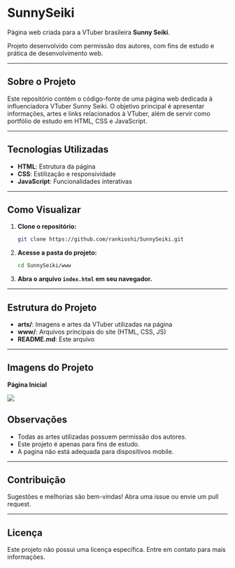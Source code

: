 # SunnySeiki

Página web criada para a VTuber brasileira **Sunny Seiki**.

Projeto desenvolvido com permissão dos autores, com fins de estudo e prática de desenvolvimento web.

---

## Sobre o Projeto

Este repositório contém o código-fonte de uma página web dedicada à influenciadora VTuber Sunny Seiki. O objetivo principal é apresentar informações, artes e links relacionados à VTuber, além de servir como portfólio de estudo em HTML, CSS e JavaScript.

---

## Tecnologias Utilizadas

- **HTML**: Estrutura da página
- **CSS**: Estilização e responsividade
- **JavaScript**: Funcionalidades interativas

---

## Como Visualizar

1. **Clone o repositório:**
   ```bash
   git clone https://github.com/rankioshi/SunnySeiki.git
   ```
2. **Acesse a pasta do projeto:**
   ```bash
   cd SunnySeiki/www
   ```
3. **Abra o arquivo `index.html` em seu navegador.**

---

## Estrutura do Projeto

- **arts/**: Imagens e artes da VTuber utilizadas na página
- **www/**: Arquivos principais do site (HTML, CSS, JS)
- **README.md**: Este arquivo

---

## Imagens do Projeto

**Página Inicial**

<img src="![image](https://github.com/user-attachments/assets/10bcbc7c-e665-411b-b89d-f39df01afced)
"  />

## Observações

- Todas as artes utilizadas possuem permissão dos autores.
- Este projeto é apenas para fins de estudo.
- A pagina não está adequada para dispositivos mobile.
---

## Contribuição

Sugestões e melhorias são bem-vindas! Abra uma issue ou envie um pull request.

---

## Licença

Este projeto não possui uma licença específica. Entre em contato para mais informações.
